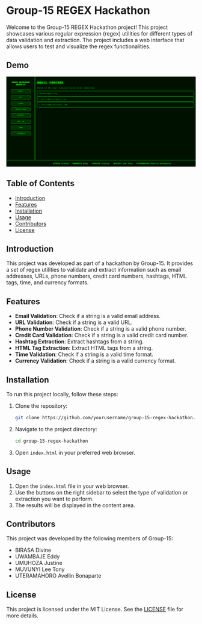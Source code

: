 # Group-15 REGEX Hackathon

Welcome to the Group-15 REGEX Hackathon project! This project showcases various regular expression (regex) utilities for different types of data validation and extraction. The project includes a web interface that allows users to test and visualize the regex functionalities.

## Demo

![demo](./images/regex-hackathon.png)
## Table of Contents

- [Introduction](#introduction)
- [Features](#features)
- [Installation](#installation)
- [Usage](#usage)
- [Contributors](#contributors)
- [License](#license)

## Introduction

This project was developed as part of a hackathon by Group-15. It provides a set of regex utilities to validate and extract information such as email addresses, URLs, phone numbers, credit card numbers, hashtags, HTML tags, time, and currency formats.

## Features

- **Email Validation**: Check if a string is a valid email address.
- **URL Validation**: Check if a string is a valid URL.
- **Phone Number Validation**: Check if a string is a valid phone number.
- **Credit Card Validation**: Check if a string is a valid credit card number.
- **Hashtag Extraction**: Extract hashtags from a string.
- **HTML Tag Extraction**: Extract HTML tags from a string.
- **Time Validation**: Check if a string is a valid time format.
- **Currency Validation**: Check if a string is a valid currency format.

## Installation

To run this project locally, follow these steps:

1. Clone the repository:
    ```sh
    git clone https://github.com/yourusername/group-15-regex-hackathon.git
    ```
2. Navigate to the project directory:
    ```sh
    cd group-15-regex-hackathon
    ```
3. Open `index.html` in your preferred web browser.

## Usage

1. Open the `index.html` file in your web browser.
2. Use the buttons on the right sidebar to select the type of validation or extraction you want to perform.
3. The results will be displayed in the content area.

## Contributors

This project was developed by the following members of Group-15:

- BIRASA Divine
- UWAMBAJE Eddy
- UMUHOZA Justine
- MUVUNYI Lee Tony
- UTERAMAHORO Avellin Bonaparte

## License

This project is licensed under the MIT License. See the [LICENSE](LICENSE) file for more details.